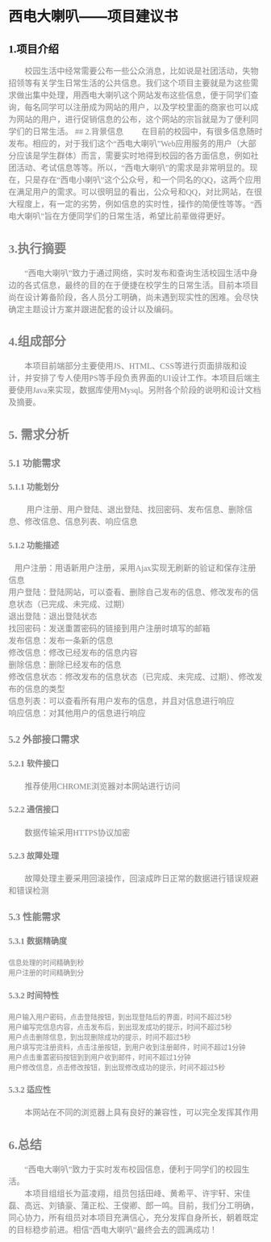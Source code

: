 # 西电大喇叭——项目建议书


<font face="微软雅黑">


   
## 1.项目介绍
<font color=gray size=3>
&#8195;&#8195;校园生活中经常需要公布一些公众消息，比如说是社团活动，失物招领等有关学生日常生活的公共信息。我们这个项目主要就是为这些需求做出集中处理，用西电大喇叭这个网站发布这些信息，便于同学们查询，每名同学可以注册成为网站的用户，以及学校里面的商家也可以成为网站的用户，进行促销信息的公布，这个网站的宗旨就是为了便利同学们的日常生活。
## 2.背景信息
&#8195;&#8195;在目前的校园中，有很多信息随时发布。相应的，对于我们这个“西电大喇叭”Web应用服务的用户（大部分应该是学生群体）而言，需要实时地得到校园的各方面信息，例如社团活动、考试信息等等。所以，“西电大喇叭”的需求是非常明显的。现在，只是存在“西电小喇叭”这个公众号，和一个同名的QQ，这两个应用在满足用户的需求。可以很明显的看出，公众号和QQ，对比网站，在很大程度上，有一定的劣势，例如信息的实时性，操作的简便性等等。“西电大喇叭”旨在方便同学们的日常生活，希望比前辈做得更好。


## 3.执行摘要
&#8195;&#8195;“西电大喇叭”致力于通过网络，实时发布和查询生活校园生活中身边的各式信息，最终的目的在于便捷在校学生的日常生活。目前本项目尚在设计筹备阶段，各人员分工明确，尚未遇到现实性的困难。会尽快确定主题设计方案并跟进配套的设计以及编码。   


## 4.组成部分
&#8195;&#8195;本项目前端部分主要使用JS、HTML、CSS等进行页面排版和设计，并安排了专人使用PS等手段负责界面的UI设计工作。本项目后端主要使用Java来实现，数据库使用Mysql。另附各个阶段的说明和设计文档及摘要。    


## 5. 需求分析

### 5.1 功能需求

#### 5.1.1 功能划分
&#8195;&#8195; 用户注册、用户登陆、退出登陆、找回密码、发布信息、删除信息、修改信息、信息列表、响应信息

#### 5.1.2 功能描述
    用户注册：用语新用户注册，采用Ajax实现无刷新的验证和保存注册信息  
    用户登陆：登陆网站，可以查看、删除自己发布的信息、修改发布的信息状态（已完成、未完成、过期）   
    退出登陆：退出登陆状态   
    找回密码：发送重置密码的链接到用户注册时填写的邮箱   
    发布信息：发布一条新的信息   
    修改信息：修改已经发布的信息内容   
    删除信息：删除已经发布的信息   
    修改信息状态：修改发布的信息状态（已完成、未完成、过期）、修改发布的信息的类型   
    信息列表：可以查看所有用户发布的信息，并且对信息进行响应   
    响应信息：对其他用户的信息进行响应   

### 5.2 外部接口需求
#### 5.2.1  软件接口
&#8195;&#8195;推荐使用CHROME浏览器对本网站进行访问

#### 5.2.2  通信接口
&#8195;&#8195;数据传输采用HTTPS协议加密

#### 5.2.3  故障处理
&#8195;&#8195;故障处理主要采用回滚操作，回滚成昨日正常的数据进行错误规避和错误检测



### 5.3 性能需求
#### 5.3.1  数据精确度
    信息处理的时间精确到秒   
    用户注册的时间精确到分



#### 5.3.2  时间特性
    用户输入用户密码，点击登陆按钮，到出现登陆后的界面，时间不超过5秒   
    用户编写完信息内容，点击发布后，到出现发成功的提示，时间不超过5秒   
    用户点击删除信息，到出现删除成功的提示，时间不超过5秒   
    用户填写完注册资料，点击注册按钮，到用户收到注册邮件，时间不超过1分钟   
    用户点击重置密码按钮到到用户收到邮件，时间不超过1分钟   
    用户修改信息，点击修改按钮，到出现修改成功的提示，时间不超过5秒   



#### 5.3.2  适应性
&#8195;&#8195;本网站在不同的浏览器上具有良好的兼容性，可以完全发挥其作用



## 6.总结
&#8195;&#8195;“西电大喇叭”致力于实时发布校园信息，便利于同学们的校园生活。   
&#8195;&#8195;本项目组组长为蓝凌翔，组员包括田峰、黄希平、许宇轩、宋佳磊、高远、刘镇豪、蒲正松、王俊卿、郎一鸣。目前，我们分工明确，同心协力，所有组员对本项目充满信心，充分发挥自身所长，朝着既定的目标稳步前进。相信“西电大喇叭”最终会去的圆满成功！


